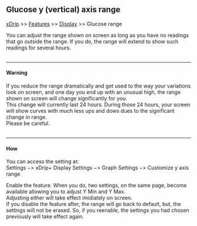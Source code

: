 ## Glucose y (vertical) axis range
[xDrip](../../README.md) >> [Features](../Features_page.md) >> [Display](./Display.md) >> Glucose range  
  
You can adjust the range shown on screen as long as you have no readings that go outside the range.  If you do, the range will extend to show such readings for several hours.  
<br/>  
  
---  
  
#### **Warning**  
If you reduce the range dramatically and get used to the way your variations look on screen, and one day you end up with an unusual high, the range shown on screen will change significantly for you.  
This change will currently last 24 hours.  During those 24 hours, your screen will show curves with much less ups and dows dues to the significant change in range.  
Please be careful.  
<br/>  
  
---  
  
#### **How**  
You can access the setting at:  
Settings &#8722;> xDrip+ Display Settings &#8722;> Graph Settings &#8722;> Customize y axis range  
  
Enable the feature.  When you do, two settings, on the same page, become available allowing you to adjust Y Min and Y Max.  
Adjusting either will take effect imidiately on screen.  
If you disable the feature after, the range will go back to default, but, the settings will not be erased.  So, if you reenable, the settings you had chosen previously will take effect again.  
  
  
